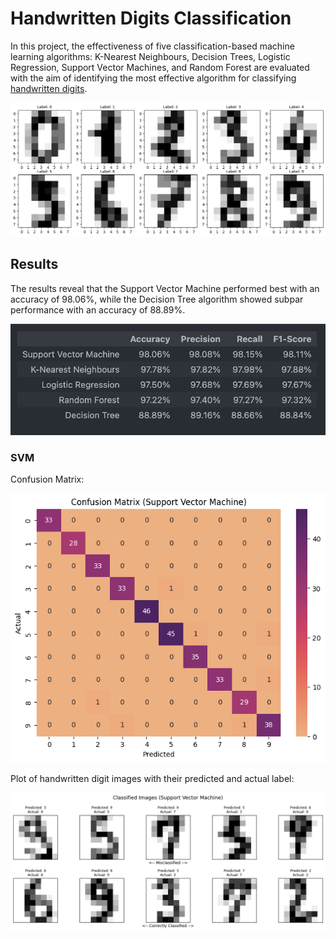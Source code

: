 # Handwritten Digits Classification

In this project, the effectiveness of five classification-based machine learning algorithms: K-Nearest Neighbours, Decision Trees, Logistic Regression, Support Vector Machines, and Random Forest are evaluated with the aim of identifying the most effective algorithm for classifying [handwritten digits](https://scikit-learn.org/stable/modules/generated/sklearn.datasets.load_digits.html).

<p align="center">
  <img src="https://github.com/jxne00/handwritten-digits/blob/main/src/digits_plot.png" alt="Plot of handwritten digit images" width="800">
</p>

## Results

The results reveal that the Support Vector Machine performed best with an accuracy of 98.06%, while the Decision Tree algorithm showed subpar performance with an accuracy of 88.89%. 

<p align="center">
  <img src="https://github.com/jxne00/handwritten-digits/blob/main/src/final_metrics.png" alt="Dataframe with metrics for each algorithm" width="600">
</p>

### SVM

Confusion Matrix:

<img src="https://github.com/jxne00/handwritten-digits/blob/main/src/svm_confusion_matrix.png" alt="confusion matrix for SVM" width="600">

Plot of handwritten digit images with their predicted and actual label:

<img src="https://github.com/jxne00/handwritten-digits/blob/main/src/svm_pred_vs_actual.png" alt="Plot of images with SVM predicted and actual labels" width="800">
